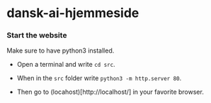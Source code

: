 # dansk-ai-hjemmeside

### Start the website

Make sure to have python3 installed.

- Open a terminal and write `cd src`.

- When in the `src` folder write `python3 -m http.server 80`.

- Then go to (locahost)[http://localhost/] in your favorite browser.